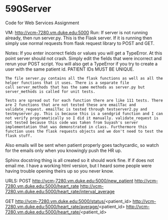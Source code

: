 # 590Server
Code for Web Services Assignment


VM:
  http://vcm-7280.vm.duke.edu:5000
Run:
    If server is not running already, then run server.py. This is the Flask server. 
    If it is running then simply use normal requests from flask request library to POST and GET.
   
Notes:
    If you enter incorrect fields or values you will get a TypeError. At this point server should not crash. Simply edit
    the fields that were incorrect and rerun your POST script.
    You will also get a TypeError if you try to create a user with the same patient id. PATIENT IDs MUST BE UNIQUE. 
    
    The file server.py contains all the flask functions as well as all the helper functions that it uses. There is a separate file
    call server_methods that has the same methods as server.py but server_methods is called for unit tests.
    
    Tests are spread out for each function there are like 111 tests. There are 2 functions that are not tested these are emailTac and validate_request. emailTac is tested through testserver2.py and testmyserver.py. This is because this is a sendgrid function and I can not verify programatically so I did it manually. validate_request is not tested because this code was taken from Suyash's server implementation that was demonstrated in class. Furthermore this function uses the flask requests objects and we don't need to test the flask stuff.
    
 Also emails will be sent when patient properly goes tachycardic, so watch for the emails only when you knowingly push the HR up.
 
 Sphinx docstring thing is all created so it should work fine. If if does not email me. I have a working html version, but I heard some people were having trouble opening theirs up so you never know.
 
URLS:
  POST
  http://vcm-7280.vm.duke.edu:5000/new_patient
  http://vcm-7280.vm.duke.edu:5000/heart_rate
  http://vcm-7280.vm.duke.edu:5000/heart_rate/interval_average
  
  GET
  http://vcm-7280.vm.duke.edu:5000/status/<patient_id>
  http://vcm-7280.vm.duke.edu:5000/heart_rate/average/<patient_id>
  http://vcm-7280.vm.duke.edu:5000/heart_rate/<patient_id>
  
